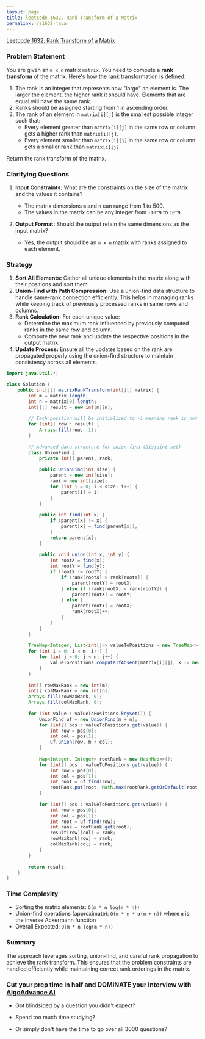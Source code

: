 ```yaml
---
layout: page
title: leetcode 1632. Rank Transform of a Matrix
permalink: /s1632-java
---
```

[Leetcode 1632. Rank Transform of a Matrix](https://algoadvance.github.io/algoadvance/l1632)
### Problem Statement

You are given an `m x n` matrix `matrix`. You need to compute a **rank transform** of the matrix. Here's how the rank transformation is defined:

1. The rank is an integer that represents how "large" an element is. The larger the element, the higher rank it should have. Elements that are equal will have the same rank.
2. Ranks should be assigned starting from 1 in ascending order.
3. The rank of an element in `matrix[i][j]` is the smallest possible integer such that:
   - Every element greater than `matrix[i][j]` in the same row or column gets a higher rank than `matrix[i][j]`.
   - Every element smaller than `matrix[i][j]` in the same row or column gets a smaller rank than `matrix[i][j]`.

Return the rank transform of the matrix.

### Clarifying Questions

1. **Input Constraints:** What are the constraints on the size of the matrix and the values it contains?
   - The matrix dimensions `m` and `n` can range from 1 to 500.
   - The values in the matrix can be any integer from `-10^9` to `10^9`.

2. **Output Format:** Should the output retain the same dimensions as the input matrix?
   - Yes, the output should be an `m x n` matrix with ranks assigned to each element.

### Strategy

1. **Sort All Elements:** Gather all unique elements in the matrix along with their positions and sort them.
2. **Union-Find with Path Compression:** Use a union-find data structure to handle same-rank connection efficiently. This helps in managing ranks while keeping track of previously processed ranks in same rows and columns.
3. **Rank Calculation:** For each unique value:
   - Determine the maximum rank influenced by previously computed ranks in the same row and column.
   - Compute the new rank and update the respective positions in the output matrix.
4. **Update Process:** Ensure all the updates based on the rank are propagated properly using the union-find structure to maintain consistency across all elements.

```java
import java.util.*;

class Solution {
    public int[][] matrixRankTransform(int[][] matrix) {
        int m = matrix.length;
        int n = matrix[0].length;
        int[][] result = new int[m][n];
        
        // Each position will be initialized to -1 meaning rank is not assigned yet
        for (int[] row : result) {
            Arrays.fill(row, -1);
        }
        
        // Advanced data structure for union-find (Disjoint set)
        class UnionFind {
            private int[] parent, rank;
            
            public UnionFind(int size) {
                parent = new int[size];
                rank = new int[size];
                for (int i = 0; i < size; i++) {
                    parent[i] = i;
                }
            }
            
            public int find(int x) {
                if (parent[x] != x) {
                    parent[x] = find(parent[x]);
                }
                return parent[x];
            }
            
            public void union(int x, int y) {
                int rootX = find(x);
                int rootY = find(y);
                if (rootX != rootY) {
                    if (rank[rootX] > rank[rootY]) {
                        parent[rootY] = rootX;
                    } else if (rank[rootX] < rank[rootY]) {
                        parent[rootX] = rootY;
                    } else {
                        parent[rootY] = rootX;
                        rank[rootX]++;
                    }
                }
            }
        }
        
        TreeMap<Integer, List<int[]>> valueToPositions = new TreeMap<>();
        for (int i = 0; i < m; i++) {
            for (int j = 0; j < n; j++) {
                valueToPositions.computeIfAbsent(matrix[i][j], k -> new ArrayList<>()).add(new int[]{i, j});
            }
        }
        
        int[] rowMaxRank = new int[m];
        int[] colMaxRank = new int[n];
        Arrays.fill(rowMaxRank, 0);
        Arrays.fill(colMaxRank, 0);
        
        for (int value : valueToPositions.keySet()) {
            UnionFind uf = new UnionFind(m + n);
            for (int[] pos : valueToPositions.get(value)) {
                int row = pos[0];
                int col = pos[1];
                uf.union(row, m + col);
            }
            
            Map<Integer, Integer> rootRank = new HashMap<>();
            for (int[] pos : valueToPositions.get(value)) {
                int row = pos[0];
                int col = pos[1];
                int root = uf.find(row);
                rootRank.put(root, Math.max(rootRank.getOrDefault(root, 0), Math.max(rowMaxRank[row], colMaxRank[col]) + 1));
            }
            
            for (int[] pos : valueToPositions.get(value)) {
                int row = pos[0];
                int col = pos[1];
                int root = uf.find(row);
                int rank = rootRank.get(root);
                result[row][col] = rank;
                rowMaxRank[row] = rank;
                colMaxRank[col] = rank;
            }
        }
        
        return result;
    }
}
```

### Time Complexity

- Sorting the matrix elements: `O(m * n log(m * n))`
- Union-find operations (approximate): `O(m * n * α(m + n))` where `α` is the Inverse Ackermann function
- Overall Expected: `O(m * n log(m * n))`

### Summary

The approach leverages sorting, union-find, and careful rank propagation to achieve the rank transform. This ensures that the problem constraints are handled efficiently while maintaining correct rank orderings in the matrix.


### Cut your prep time in half and DOMINATE your interview with [AlgoAdvance AI](https://algoAdvance.com)

- Got blindsided by a question you didn't expect?

- Spend too much time studying?

- Or simply don't have the time to go over all 3000 questions?

